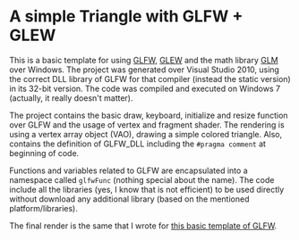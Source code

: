 <h1>A simple Triangle with GLFW + GLEW</h1>

<p>This is a basic template for using <a href="http://www.glfw.org/">GLFW</a>, <a href="http://glew.sourceforge.net/">GLEW</a> and the math library <a href="http://glm.g-truc.net/">GLM</a> over Windows. The project was generated over Visual Studio 2010, using the correct DLL library of GLFW for that compiler (instead the static version) in its 32-bit version. The code was compiled and executed on Windows 7 (actually, it really doesn't matter).</p>
<p>The project contains the basic draw, keyboard, initialize and resize function over GLFW and the usage of vertex and fragment shader. The rendering is using a vertex array object (VAO), drawing a simple colored triangle. Also, contains the definition of GLFW_DLL including the <code>#pragma comment</code> at beginning of code.</p>
<p>Functions and variables related to GLFW are encapsulated into a namespace called <code>glfwFunc</code> (nothing special about the name). The code include all the libraries (yes, I know that is not efficient) to be used directly without download any additional library (based on the mentioned platform/libraries).</p>
<p>The final render is the same that I wrote for <a href="https://github.com/esmitt/GLFW-Basic">this basic template of GLFW</a>.</p>

